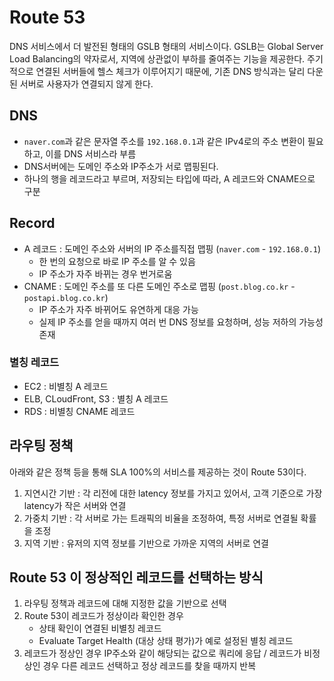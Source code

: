 # Route 53
DNS 서비스에서 더 발전된 형태의 GSLB 형태의 서비스이다.
GSLB는 Global Server Load Balancing의 약자로서, 지역에 상관없이 부하를 줄여주는 기능을 제공한다.
주기적으로 연결된 서버들에 헬스 체크가 이루어지기 때문에, 기존 DNS 방식과는 달리 다운된 서버로 사용자가 연결되지 않게 한다.

## DNS
- `naver.com`과 같은 문자열 주소를 `192.168.0.1`과 같은 IPv4로의 주소 변환이 필요하고, 이를 DNS 서비스라 부름
- DNS서버에는 도메인 주소와 IP주소가 서로 맵핑된다.
- 하나의 행을 레코드라고 부르며, 저장되는 타입에 따라, A 레코드와 CNAME으로 구분

## Record 
- A 레코드 : 도메인 주소와 서버의 IP 주소를직접 맵핑 (`naver.com` - `192.168.0.1`)
    - 한 번의 요청으로 바로 IP 주소를 알 수 있음
    - IP 주소가 자주 바뀌는 경우 번거로움
- CNAME : 도메인 주소를 또 다른 도메인 주소로 맵핑 (`post.blog.co.kr` - `postapi.blog.co.kr`)
    - IP 주소가 자주 바뀌어도 유연하게 대응 가능
    - 실제 IP 주소를 얻을 때까지 여러 번 DNS 정보를 요청하며, 성능 저하의 가능성 존재

### 별칭 레코드
- EC2 : 비별칭 A 레코드
- ELB, CLoudFront, S3 : 별칭 A 레코드
- RDS : 비별칭 CNAME 레코드 

## 라우팅 정책
아래와 같은 정책 등을 통해 SLA 100%의 서비스를 제공하는 것이 Route 53이다.
1. 지연시간 기반 : 각 리전에 대한 latency 정보를 가지고 있어서, 고객 기준으로 가장 latency가 작은 서버와 연결
2. 가중치 기반 : 각 서버로 가는 트래픽의 비율을 조정하여, 특정 서버로 연결될 확률을 조정
3. 지역 기반 : 유저의 지역 정보를 기반으로 가까운 지역의 서버로 연결


## Route 53 이 정상적인 레코드를 선택하는 방식
1. 라우팅 정책과 레코드에 대해 지정한 값을 기반으로 선택
2. Route 53이 레코드가 정상이라 확인한 경우
    - 상태 확인이 연결된 비별칭 레코드
    - Evaluate Target Health (대상 상태 평가)가 예로 설정된 별칭 레코드 
3. 레코드가 정상인 경우 IP주소와 같이 해당되는 값으로 쿼리에 응답 / 레코드가 비정상인 경우 다른 레코드 선택하고 정상 레코드를 찾을 때까지 반복
